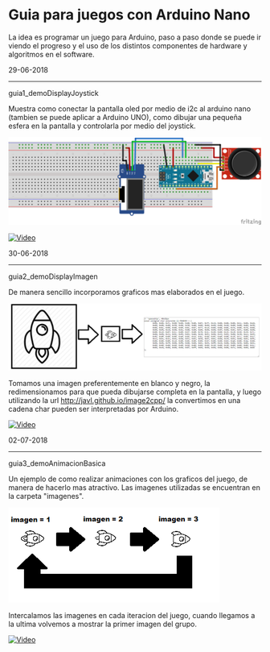 # Guia para juegos con Arduino Nano

La idea es programar un juego para Arduino, paso a paso donde se puede ir viendo el progreso y el uso de los distintos componentes de hardware y algoritmos en el software.

29-06-2018
**********
guia1_demoDisplayJoystick 

Muestra como conectar la pantalla oled por medio de i2c al arduino nano (tambien se puede aplicar a Arduino UNO), como dibujar una pequeña esfera en la pantalla y controlarla por medio del joystick.

![alt text](https://raw.githubusercontent.com/gsampallo/guiajuego/master/protoboard.png "Esquematico")

[![Video](https://img.youtube.com/vi/HjorjRJRUFs/0.jpg)](https://www.youtube.com/watch?v=HjorjRJRUFs)

30-06-2018
**********
guia2_demoDisplayImagen

De manera sencillo incorporamos graficos mas elaborados en el juego.

![alt text](https://raw.githubusercontent.com/gsampallo/guiajuego/master/procesar_imagenes.png "Imagenes")

Tomamos una imagen preferentemente en blanco y negro, la redimensionamos para que pueda dibujarse completa en la pantalla, y luego utilizando la url http://javl.github.io/image2cpp/ la convertimos en una cadena char pueden ser interpretadas por Arduino.

[![Video](https://img.youtube.com/vi/OMatRmGb0Nk/0.jpg)](https://www.youtube.com/watch?v=OMatRmGb0Nk)

02-07-2018
**********
guia3_demoAnimacionBasica

Un ejemplo de como realizar animaciones con los graficos del juego, de manera de hacerlo mas atractivo.
Las imagenes utilizadas se encuentran en la carpeta "imagenes".

![alt text](https://raw.githubusercontent.com/gsampallo/guiajuego/master/animacion1.png "Animacion")

Intercalamos las imagenes en cada iteracion del juego, cuando llegamos a la ultima volvemos a mostrar la primer imagen del grupo.

[![Video](https://img.youtube.com/vi/XTn7QsnC1Xo/0.jpg)](https://www.youtube.com/watch?v=XTn7QsnC1Xo)